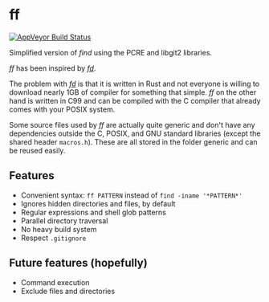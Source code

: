 # ff

[![AppVeyor Build Status][appveyor-svg]][appveyor-link]

Simplified version of *find* using the PCRE and libgit2 libraries.

*ff* has been inspired by [*fd*](https://github.com/sharkdp/fd).

The problem with [*fd*](https://github.com/sharkdp/fd) is that it is
written in Rust and not everyone is willing to download nearly 1GB of
compiler for something that simple.  *ff* on the other hand is written
in C99 and can be compiled with the C compiler that already comes with
your POSIX system.

Some source files used by *ff* are actually quite generic and don't
have any dependencies outside the C, POSIX, and GNU standard libraries
(except the shared header `macros.h`).  These are all stored in the
folder generic and can be reused easily.

## Features

- Convenient syntax: `ff PATTERN` instead of `find -iname '*PATTERN*'`
- Ignores hidden directories and files, by default
- Regular expressions and shell glob patterns
- Parallel directory traversal
- No heavy build system
- Respect `.gitignore`

## Future features (hopefully)

- Command execution
- Exclude files and directories

[appveyor-svg]: https://ci.appveyor.com/api/projects/status/03dntgenr4yvofrv/branch/master?svg=true
[appveyor-link]: https://ci.appveyor.com/project/hmenke/ff/branch/master
